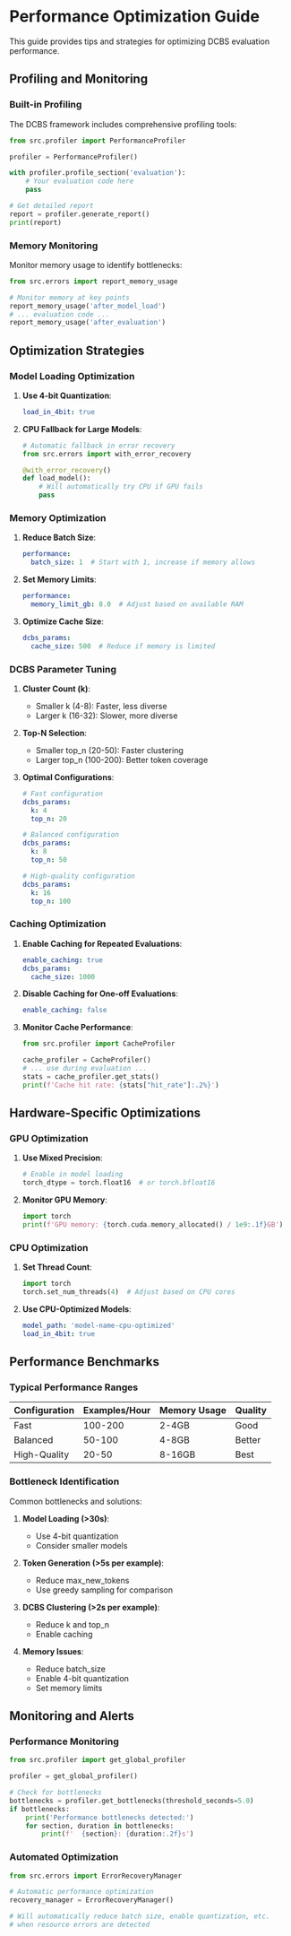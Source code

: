 # Performance Optimization Guide

This guide provides tips and strategies for optimizing DCBS evaluation performance.

## Profiling and Monitoring

### Built-in Profiling

The DCBS framework includes comprehensive profiling tools:

```python
from src.profiler import PerformanceProfiler

profiler = PerformanceProfiler()

with profiler.profile_section('evaluation'):
    # Your evaluation code here
    pass

# Get detailed report
report = profiler.generate_report()
print(report)
```

### Memory Monitoring

Monitor memory usage to identify bottlenecks:

```python
from src.errors import report_memory_usage

# Monitor memory at key points
report_memory_usage('after_model_load')
# ... evaluation code ...
report_memory_usage('after_evaluation')
```

## Optimization Strategies

### Model Loading Optimization

1. **Use 4-bit Quantization**:
   ```yaml
   load_in_4bit: true
   ```

2. **CPU Fallback for Large Models**:
   ```python
   # Automatic fallback in error recovery
   from src.errors import with_error_recovery
   
   @with_error_recovery()
   def load_model():
       # Will automatically try CPU if GPU fails
       pass
   ```

### Memory Optimization

1. **Reduce Batch Size**:
   ```yaml
   performance:
     batch_size: 1  # Start with 1, increase if memory allows
   ```

2. **Set Memory Limits**:
   ```yaml
   performance:
     memory_limit_gb: 8.0  # Adjust based on available RAM
   ```

3. **Optimize Cache Size**:
   ```yaml
   dcbs_params:
     cache_size: 500  # Reduce if memory is limited
   ```

### DCBS Parameter Tuning

1. **Cluster Count (k)**:
   - Smaller k (4-8): Faster, less diverse
   - Larger k (16-32): Slower, more diverse

2. **Top-N Selection**:
   - Smaller top_n (20-50): Faster clustering
   - Larger top_n (100-200): Better token coverage

3. **Optimal Configurations**:
   ```yaml
   # Fast configuration
   dcbs_params:
     k: 4
     top_n: 20
   
   # Balanced configuration
   dcbs_params:
     k: 8
     top_n: 50
   
   # High-quality configuration
   dcbs_params:
     k: 16
     top_n: 100
   ```

### Caching Optimization

1. **Enable Caching for Repeated Evaluations**:
   ```yaml
   enable_caching: true
   dcbs_params:
     cache_size: 1000
   ```

2. **Disable Caching for One-off Evaluations**:
   ```yaml
   enable_caching: false
   ```

3. **Monitor Cache Performance**:
   ```python
   from src.profiler import CacheProfiler
   
   cache_profiler = CacheProfiler()
   # ... use during evaluation ...
   stats = cache_profiler.get_stats()
   print(f'Cache hit rate: {stats["hit_rate"]:.2%}')
   ```

## Hardware-Specific Optimizations

### GPU Optimization

1. **Use Mixed Precision**:
   ```python
   # Enable in model loading
   torch_dtype = torch.float16  # or torch.bfloat16
   ```

2. **Monitor GPU Memory**:
   ```python
   import torch
   print(f'GPU memory: {torch.cuda.memory_allocated() / 1e9:.1f}GB')
   ```

### CPU Optimization

1. **Set Thread Count**:
   ```python
   import torch
   torch.set_num_threads(4)  # Adjust based on CPU cores
   ```

2. **Use CPU-Optimized Models**:
   ```yaml
   model_path: 'model-name-cpu-optimized'
   load_in_4bit: true
   ```

## Performance Benchmarks

### Typical Performance Ranges

| Configuration | Examples/Hour | Memory Usage | Quality |
|---------------|---------------|--------------|---------|
| Fast | 100-200 | 2-4GB | Good |
| Balanced | 50-100 | 4-8GB | Better |
| High-Quality | 20-50 | 8-16GB | Best |

### Bottleneck Identification

Common bottlenecks and solutions:

1. **Model Loading (>30s)**:
   - Use 4-bit quantization
   - Consider smaller models

2. **Token Generation (>5s per example)**:
   - Reduce max_new_tokens
   - Use greedy sampling for comparison

3. **DCBS Clustering (>2s per example)**:
   - Reduce k and top_n
   - Enable caching

4. **Memory Issues**:
   - Reduce batch_size
   - Enable 4-bit quantization
   - Set memory limits

## Monitoring and Alerts

### Performance Monitoring

```python
from src.profiler import get_global_profiler

profiler = get_global_profiler()

# Check for bottlenecks
bottlenecks = profiler.get_bottlenecks(threshold_seconds=5.0)
if bottlenecks:
    print('Performance bottlenecks detected:')
    for section, duration in bottlenecks:
        print(f'  {section}: {duration:.2f}s')
```

### Automated Optimization

```python
from src.errors import ErrorRecoveryManager

# Automatic performance optimization
recovery_manager = ErrorRecoveryManager()

# Will automatically reduce batch size, enable quantization, etc.
# when resource errors are detected
```